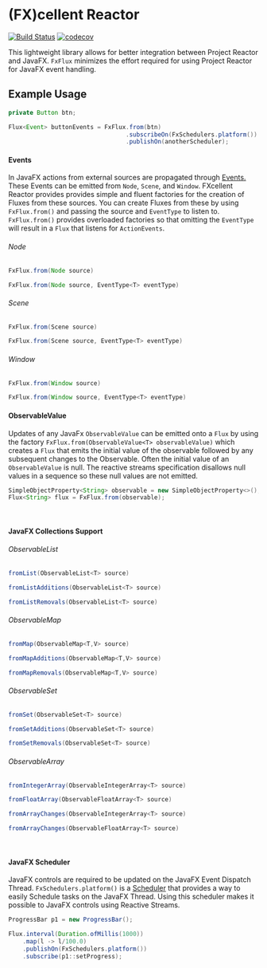 # (FX)cellent Reactor
[![Build Status](https://travis-ci.org/shadskii/FXcellent-Reactor.svg?branch=master)](https://travis-ci.org/shadskii/FXcellent-Reactor)
[![codecov](https://codecov.io/gh/shadskii/FXcellent-Reactor/branch/master/graph/badge.svg)](https://codecov.io/gh/shadskii/FXcellent-Reactor)

This lightweight library allows for better integration between Project Reactor and JavaFX. `FxFlux` minimizes the effort required for using Project Reactor for JavaFX event handling.

## Example Usage

```java
private Button btn;

Flux<Event> buttonEvents = FxFlux.from(btn)
                                 .subscribeOn(FxSchedulers.platform())
                                 .publishOn(anotherScheduler);
```

#### Events
In JavaFX actions from external sources are propagated through [Events.](https://docs.oracle.com/javase/8/javafx/api/javafx/event/Event.html) 
These Events can be emitted from `Node`, `Scene`, and `Window`. FXcellent Reactor provides provides simple and fluent factories for the creation 
of Fluxes from these sources. You can create Fluxes from these by using `FxFlux.from()` and passing the source and `EventType`
 to listen to. `FxFlux.from()` provides overloaded factories so that omitting the `EventType` will result in a `Flux` that 
 listens for `ActionEvents`.
###### Node
```java
FxFlux.from(Node source)
```
```java
FxFlux.from(Node source, EventType<T> eventType)
```
###### Scene
```java
FxFlux.from(Scene source)
```
```java
FxFlux.from(Scene source, EventType<T> eventType)
```
###### Window
```java
FxFlux.from(Window source)
```
```java
FxFlux.from(Window source, EventType<T> eventType)
```

#### ObservableValue
Updates of any JavaFx `ObservableValue` can be emitted onto a `Flux` by using the factory `FxFlux.from(ObservableValue<T> observableValue)` 
which creates a `Flux` that emits the initial value of the observable followed by any subsequent changes to the Observable. Often the
initial value of an `ObservableValue` is null. The reactive streams specification disallows null values in a sequence so these 
null values are not emitted.

```java
SimpleObjectProperty<String> observable = new SimpleObjectProperty<>();
Flux<String> flux = FxFlux.from(observable); 
```

<br />

#### JavaFX Collections Support

###### ObservableList
```java
fromList(ObservableList<T> source)
```

```java
fromListAdditions(ObservableList<T> source)
```

```java
fromListRemovals(ObservableList<T> source)
```

###### ObservableMap
```java
fromMap(ObservableMap<T,V> source)
```

```java
fromMapAdditions(ObservableMap<T,V> source)
```

```java
fromMapRemovals(ObservableMap<T,V> source)
```

###### ObservableSet
```java
fromSet(ObservableSet<T> source)
```

```java
fromSetAdditions(ObservableSet<T> source)
```

```java
fromSetRemovals(ObservableSet<T> source)
```

###### ObservableArray
```java
fromIntegerArray(ObservableIntegerArray<T> source)
```

```java
fromFloatArray(ObservableFloatArray<T> source)
```

```java
fromArrayChanges(ObservableIntegerArray<T> source)
```
```java
fromArrayChanges(ObservableFloatArray<T> source)
```

<br />

#### JavaFX Scheduler
JavaFX controls are required to be updated on the JavaFX Event Dispatch Thread. `FxSchedulers.platform()` is a 
[Scheduler](https://projectreactor.io/docs/core/release/api/) that provides a way to easily Schedule tasks on the 
JavaFX Thread. Using this scheduler makes it possible to JavaFX controls using Reactive Streams.

```java
ProgressBar p1 = new ProgressBar();

Flux.interval(Duration.ofMillis(1000))
    .map(l -> l/100.0)
    .publishOn(FxSchedulers.platform())
    .subscribe(p1::setProgress);
```

